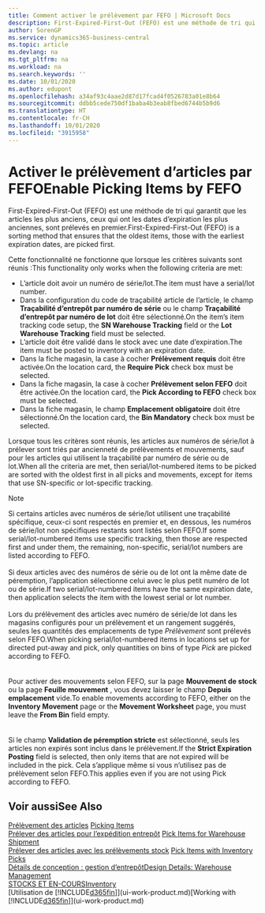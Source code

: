 ```yaml
---
title: Comment activer le prélèvement par FEFO | Microsoft Docs
description: First-Expired-First-Out (FEFO) est une méthode de tri qui garantit que les articles les plus anciens, ceux qui ont les dates d’expiration les plus anciennes, sont prélevés en premier.
author: SorenGP
ms.service: dynamics365-business-central
ms.topic: article
ms.devlang: na
ms.tgt_pltfrm: na
ms.workload: na
ms.search.keywords: ''
ms.date: 10/01/2020
ms.author: edupont
ms.openlocfilehash: a34af93c4aae2d87d17fcad4f0526783a01e8b64
ms.sourcegitcommit: ddbb5cede750df1baba4b3eab8fbed6744b5b9d6
ms.translationtype: HT
ms.contentlocale: fr-CH
ms.lasthandoff: 10/01/2020
ms.locfileid: "3915958"
---
```

# <a name="enable-picking-items-by-fefo"></a><span data-ttu-id="be4f5-103">Activer le prélèvement d’articles par FEFO</span><span class="sxs-lookup"><span data-stu-id="be4f5-103">Enable Picking Items by FEFO</span></span>
<span data-ttu-id="be4f5-104">First-Expired-First-Out (FEFO) est une méthode de tri qui garantit que les articles les plus anciens, ceux qui ont les dates d’expiration les plus anciennes, sont prélevés en premier.</span><span class="sxs-lookup"><span data-stu-id="be4f5-104">First-Expired-First-Out (FEFO) is a sorting method that ensures that the oldest items, those with the earliest expiration dates, are picked first.</span></span>  

 <span data-ttu-id="be4f5-105">Cette fonctionnalité ne fonctionne que lorsque les critères suivants sont réunis :</span><span class="sxs-lookup"><span data-stu-id="be4f5-105">This functionality only works when the following criteria are met:</span></span>  

-   <span data-ttu-id="be4f5-106">L’article doit avoir un numéro de série/lot.</span><span class="sxs-lookup"><span data-stu-id="be4f5-106">The item must have a serial/lot number.</span></span>  
-   <span data-ttu-id="be4f5-107">Dans la configuration du code de traçabilité article de l’article, le champ **Traçabilité d’entrepôt par numéro de série** ou le champ **Traçabilité d’entrepôt par numéro de lot** doit être sélectionné.</span><span class="sxs-lookup"><span data-stu-id="be4f5-107">On the item’s item tracking code setup, the **SN Warehouse Tracking** field or the **Lot Warehouse Tracking** field must be selected.</span></span>  
-   <span data-ttu-id="be4f5-108">L’article doit être validé dans le stock avec une date d’expiration.</span><span class="sxs-lookup"><span data-stu-id="be4f5-108">The item must be posted to inventory with an expiration date.</span></span>  
-   <span data-ttu-id="be4f5-109">Dans la fiche magasin, la case à cocher **Prélèvement requis** doit être activée.</span><span class="sxs-lookup"><span data-stu-id="be4f5-109">On the location card, the **Require Pick** check box must be selected.</span></span>  
-   <span data-ttu-id="be4f5-110">Dans la fiche magasin, la case à cocher **Prélèvement selon FEFO** doit être activée.</span><span class="sxs-lookup"><span data-stu-id="be4f5-110">On the location card, the **Pick According to FEFO** check box must be selected.</span></span>  
-   <span data-ttu-id="be4f5-111">Dans la fiche magasin, le champ **Emplacement obligatoire** doit être sélectionné.</span><span class="sxs-lookup"><span data-stu-id="be4f5-111">On the location card, the **Bin Mandatory** check box must be selected.</span></span>  

 <span data-ttu-id="be4f5-112">Lorsque tous les critères sont réunis, les articles aux numéros de série/lot à prélever sont triés par ancienneté de prélèvements et mouvements, sauf pour les articles qui utilisent la traçabilité par numéro de série ou de lot.</span><span class="sxs-lookup"><span data-stu-id="be4f5-112">When all the criteria are met, then serial/lot-numbered items to be picked are sorted with the oldest first in all picks and movements, except for items that use SN-specific or lot-specific tracking.</span></span>  

> [!NOTE]  
> <span data-ttu-id="be4f5-113">Si certains articles avec numéros de série/lot utilisent une traçabilité spécifique, ceux-ci sont respectés en premier et, en dessous, les numéros de série/lot non spécifiques restants sont listés selon FEFO.</span><span class="sxs-lookup"><span data-stu-id="be4f5-113">If some serial/lot-numbered items use specific tracking, then those are respected first and under them, the remaining, non-specific, serial/lot numbers are listed according to FEFO.</span></span>
<br /><br />
<span data-ttu-id="be4f5-114">Si deux articles avec des numéros de série ou de lot ont la même date de péremption, l’application sélectionne celui avec le plus petit numéro de lot ou de série.</span><span class="sxs-lookup"><span data-stu-id="be4f5-114">If two serial/lot-numbered items have the same expiration date, then application selects the item with the lowest serial or lot number.</span></span>
<br /><br />
<span data-ttu-id="be4f5-115">Lors du prélèvement des articles avec numéro de série/de lot dans les magasins configurés pour un prélèvement et un rangement suggérés, seules les quantités des emplacements de type *Prélèvement* sont prélevés selon FEFO.</span><span class="sxs-lookup"><span data-stu-id="be4f5-115">When picking serial/lot-numbered items in locations set up for directed put-away and pick, only quantities on bins of type *Pick* are picked according to FEFO.</span></span>  
<br /><br />
<span data-ttu-id="be4f5-116">Pour activer des mouvements selon FEFO, sur la page **Mouvement de stock** ou la page **Feuille mouvement** , vous devez laisser le champ **Depuis emplacement** vide.</span><span class="sxs-lookup"><span data-stu-id="be4f5-116">To enable movements according to FEFO, either on the **Inventory Movement** page or the **Movement Worksheet** page, you must leave the **From Bin** field empty.</span></span>  
<br /><br />
<span data-ttu-id="be4f5-117">Si le champ **Validation de péremption stricte** est sélectionné, seuls les articles non expirés sont inclus dans le prélèvement.</span><span class="sxs-lookup"><span data-stu-id="be4f5-117">If the **Strict Expiration Posting** field is selected, then only items that are not expired will be included in the pick.</span></span> <span data-ttu-id="be4f5-118">Cela s’applique même si vous n’utilisez pas de prélèvement selon FEFO.</span><span class="sxs-lookup"><span data-stu-id="be4f5-118">This applies even if you are not using Pick according to FEFO.</span></span>

## <a name="see-also"></a><span data-ttu-id="be4f5-119">Voir aussi</span><span class="sxs-lookup"><span data-stu-id="be4f5-119">See Also</span></span>  
<span data-ttu-id="be4f5-120">[Prélèvement des articles](warehouse-pick-items.md) </span><span class="sxs-lookup"><span data-stu-id="be4f5-120">[Picking Items](warehouse-pick-items.md) </span></span>  
<span data-ttu-id="be4f5-121">[Prélever des articles pour l’expédition entrepôt](warehouse-how-to-pick-items-for-warehouse-shipment.md) </span><span class="sxs-lookup"><span data-stu-id="be4f5-121">[Pick Items for Warehouse Shipment](warehouse-how-to-pick-items-for-warehouse-shipment.md) </span></span>  
<span data-ttu-id="be4f5-122">[Prélever des articles avec les prélèvements stock](warehouse-how-to-pick-items-with-inventory-picks.md) </span><span class="sxs-lookup"><span data-stu-id="be4f5-122">[Pick Items with Inventory Picks](warehouse-how-to-pick-items-with-inventory-picks.md) </span></span>  
[<span data-ttu-id="be4f5-123">Détails de conception : gestion d’entrepôt</span><span class="sxs-lookup"><span data-stu-id="be4f5-123">Design Details: Warehouse Management</span></span>](design-details-warehouse-management.md)  
[<span data-ttu-id="be4f5-124">STOCKS ET EN-COURS</span><span class="sxs-lookup"><span data-stu-id="be4f5-124">Inventory</span></span>](inventory-manage-inventory.md)  
<span data-ttu-id="be4f5-125">[Utilisation de [!INCLUDE[d365fin](includes/d365fin_md.md)]](ui-work-product.md)</span><span class="sxs-lookup"><span data-stu-id="be4f5-125">[Working with [!INCLUDE[d365fin](includes/d365fin_md.md)]](ui-work-product.md)</span></span>
